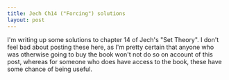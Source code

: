 ```yaml
---
title: Jech Ch14 ("Forcing") solutions
layout: post
---
```


<script type="text/x-mathjax-config"> MathJax.Hub.Config({ tex2jax: { inlineMath: [['$','$'], ['\\(','\\)']], processEscapes: true } }); </script> <script src="https://cdnjs.cloudflare.com/ajax/libs/mathjax/2.7.0/MathJax.js?config=TeX-AMS-MML_HTMLorMML" type="text/javascript"></script>

I'm writing up some solutions to chapter 14 of Jech's "Set Theory". I don't feel bad about posting these here, as I'm pretty certain that anyone who was otherwise going to buy the book won't not do so on account of this post, whereas for someone who does have access to the book, these have some chance of being useful. 